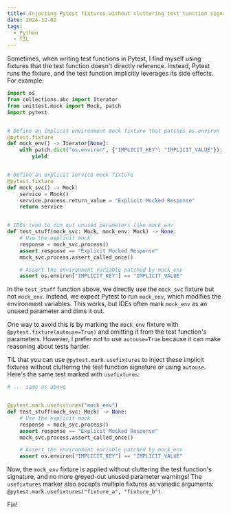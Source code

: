 ```yaml
---
title: Injecting Pytest fixtures without cluttering test tunction signatures
date: 2024-12-02
tags:
  - Python
  - TIL
---
```


Sometimes, when writing test functions in Pytest, I find myself using fixtures that the test
function doesn't directly reference. Instead, Pytest runs the fixture, and the test function
implicitly leverages its side effects. For example:

```python
import os
from collections.abc import Iterator
from unittest.mock import Mock, patch
import pytest


# Define an implicit environment mock fixture that patches os.environ
@pytest.fixture
def mock_env() -> Iterator[None]:
    with patch.dict("os.environ", {"IMPLICIT_KEY": "IMPLICIT_VALUE"}):
        yield


# Define an explicit service mock fixture
@pytest.fixture
def mock_svc() -> Mock:
    service = Mock()
    service.process.return_value = "Explicit Mocked Response"
    return service


# IDEs tend to dim out unused parameters like mock_env
def test_stuff(mock_svc: Mock, mock_env: Mock) -> None:
    # Use the explicit mock
    response = mock_svc.process()
    assert response == "Explicit Mocked Response"
    mock_svc.process.assert_called_once()

    # Assert the environment variable patched by mock_env
    assert os.environ["IMPLICIT_KEY"] == "IMPLICIT_VALUE"
```

In the `test_stuff` function above, we directly use the `mock_svc` fixture but not
`mock_env`. Instead, we expect Pytest to run `mock_env`, which modifies the environment
variables. This works, but IDEs often mark `mock_env` as an unused parameter and dims it
out.

One way to avoid this is by marking the `mock_env` fixture with
`@pytest.fixture(autouse=True)` and omitting it from the test function's parameters.
However, I prefer not to use `autouse=True` because it can make reasoning about tests
harder.

TIL that you can use `@pytest.mark.usefixtures` to inject these implicit fixtures without
cluttering the test function signature or using `autouse`. Here's the same test marked with
`usefixtures`:

```python
# ... same as above


@pytest.mark.usefixtures("mock_env")
def test_stuff(mock_svc: Mock) -> None:
    # Use the explicit mock
    response = mock_svc.process()
    assert response == "Explicit Mocked Response"
    mock_svc.process.assert_called_once()

    # Assert the environment variable patched by mock_env
    assert os.environ["IMPLICIT_KEY"] == "IMPLICIT_VALUE"
```

Now, the `mock_env` fixture is applied without cluttering the test function's signature, and
no more greyed-out unused parameter warnings! The `usefixtures` marker also accepts multiple
fixtures as variadic arguments: `@pytest.mark.usefixtures("fixture_a", "fixture_b")`.

Fin!
